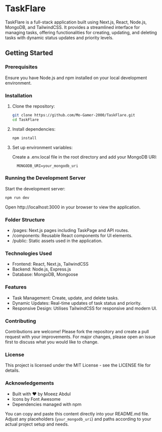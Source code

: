 # TaskFlare

TaskFlare is a full-stack application built using Next.js, React, Node.js, MongoDB, and TailwindCSS. It provides a streamlined interface for managing tasks, offering functionalities for creating, updating, and deleting tasks with dynamic status updates and priority levels.

## Getting Started

### Prerequisites

Ensure you have Node.js and npm installed on your local development environment.

### Installation

1. Clone the repository:

   ```bash
   git clone https://github.com/Mo-Gamer-2000/TaskFlare.git
   cd TaskFlare
   ```
   
2. Install dependencies:
   
   ```bash
   npm install
   ```

4. Set up environment variables:
   
   Create a .env.local file in the root directory and add your MongoDB URI:
   ```
     MONGODB_URI=your_mongodb_uri
   ```

### Running the Development Server

   Start the development server:
   ```bash
   npm run dev
   ```

Open http://localhost:3000 in your browser to view the application.

### Folder Structure

* /pages: Next.js pages including TaskPage and API routes.
* /components: Reusable React components for UI elements.
* /public: Static assets used in the application.

### Technologies Used

* Frontend: React, Next.js, TailwindCSS
* Backend: Node.js, Express.js
* Database: MongoDB, Mongoose

### Features

* Task Management: Create, update, and delete tasks.
* Dynamic Updates: Real-time updates of task status and priority.
* Responsive Design: Utilises TailwindCSS for responsive and modern UI.

### Contributing

Contributions are welcome! Please fork the repository and create a pull request with your improvements. For major changes, please open an issue first to discuss what you would like to change.

### License

This project is licensed under the MIT License - see the LICENSE file for details.

### Acknowledgements

* Built with ❤️ by Moeez Abdul
* Icons by Font Awesome
* Dependencies managed with npm

You can copy and paste this content directly into your README.md file. Adjust any placeholders (`your_mongodb_uri`) and paths according to your actual project setup and needs.





